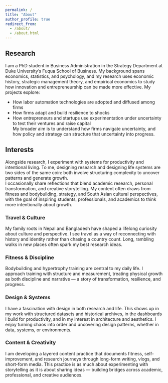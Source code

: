 ```yaml
---
permalink: /
title: "About"
author_profile: true
redirect_from: 
  - /about/
  - /about.html
---
```

## Research  
I am a PhD student in Business Administration in the Strategy Department at Duke University’s Fuqua School of Business. My background spans economics, statistics, and psychology, and my research uses economic history, strategic management theory, and empirical economics to study how innovation and entrepreneurship can be made more effective. My projects explore:  
- How labor automation technologies are adopted and diffused among firms  
- How firms adapt and build resilience to shocks  
- How entrepreneurs and startups use experimentation under uncertainty to test their ventures and raise capital  
My broader aim is to understand how firms navigate uncertainty, and how policy and strategy can structure that uncertainty into progress.  
## Interests  
Alongside research, I experiment with systems for productivity and intentional living. To me, designing research and designing life systems are two sides of the same coin: both involve structuring complexity to uncover patterns and generate growth.  
I occasionally share reflections that blend academic research, personal transformation, and creative storytelling. My content often draws from fitness and bodybuilding, strategy, and South Asian cultural perspectives, with the goal of inspiring students, professionals, and academics to think more intentionally about growth.  
### Travel & Culture  
My family roots in Nepal and Bangladesh have shaped a lifelong curiosity about culture and perspective. I see travel as a way of reconnecting with history and identity rather than chasing a country count. Long, rambling walks in new places often spark my best research ideas.  
### Fitness & Discipline  
Bodybuilding and hypertrophy training are central to my daily life. I approach training with structure and measurement, treating physical growth as both discipline and narrative — a story of transformation, resilience, and progress.  
### Design & Systems  
I have a fascination with design in both research and life. This shows up in my work with structured datasets and historical archives, in the dashboards I build for productivity, and in my interest in architecture and aesthetics. I enjoy turning chaos into order and uncovering design patterns, whether in data, systems, or environments.  
### Content & Creativity  
I am developing a layered content practice that documents fitness, self-improvement, and research journeys through long-form writing, vlogs, and short-form media. This practice is as much about experimenting with storytelling as it is about sharing ideas — building bridges across academic, professional, and creative audiences.  
